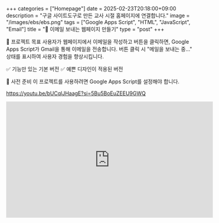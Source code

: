 +++ categories = ["Homepage"] date = 2025-02-23T20:18:00+09:00 description = "구글 사이트도구로 만든 교사 시절 홈페이지에 연결합니다." image = "/images/ebs/ebs.png" tags = ["Google Apps Script", "HTML", "JavaScript", "Email"] title = "📩 이메일 보내는 웹페이지 만들기" type = "post" +++

🚀 프로젝트 목표
사용자가 웹페이지에서 이메일을 작성하고 버튼을 클릭하면, Google Apps Script가 Gmail을 통해 이메일을 전송합니다. 버튼 클릭 시 "메일을 보내는 중..." 상태를 표시하여 사용자 경험을 향상시킵니다.

✅ 기능만 있는 기본 버전 ✅ 예쁜 디자인이 적용된 버전

📌 사전 준비
이 프로젝트를 사용하려면 Google Apps Script를 설정해야 합니다.


https://youtu.be/bUCqlJHaagE?si=5Bu5BoEuZEEU9GWQ

<iframe width="560" height="315" src="https://www.youtube.com/embed/bUCqlJHaagE?si=5Bu5BoEuZEEU9GWQ" title="YouTube video player" frameborder="0" allow="accelerometer; autoplay; clipboard-write; encrypted-media; gyroscope; picture-in-picture; web-share" referrerpolicy="strict-origin-when-cross-origin" allowfullscreen></iframe>
